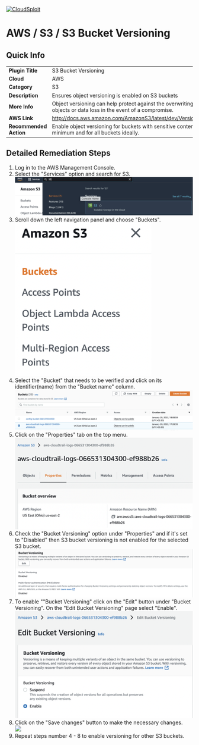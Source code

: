 [![CloudSploit](https://cloudsploit.com/img/logo-new-big-text-100.png "CloudSploit")](https://cloudsploit.com)

# AWS / S3 / S3 Bucket Versioning

## Quick Info

| | |
|-|-|
| **Plugin Title** | S3 Bucket Versioning |
| **Cloud** | AWS |
| **Category** | S3 |
| **Description** | Ensures object versioning is enabled on S3 buckets |
| **More Info** | Object versioning can help protect against the overwriting of                 objects or data loss in the event of a compromise. |
| **AWS Link** | http://docs.aws.amazon.com/AmazonS3/latest/dev/Versioning.html |
| **Recommended Action** | Enable object versioning for buckets with                         sensitive contents at a minimum and for all buckets                         ideally. |

## Detailed Remediation Steps
1. Log in to the AWS Management Console.
2. Select the "Services" option and search for S3. </br> <img src="/resources/aws/s3/s3-bucket-versioning/step2.png"/>
3. Scroll down the left navigation panel and choose "Buckets".</br> <img src="/resources/aws/s3/s3-bucket-versioning/step3.png"/>
4. Select the "Bucket" that needs to be verified and click on its identifier(name) from the "Bucket name" column.</br><img src="/resources/aws/s3/s3-bucket-versioning/step4.png"/>
5. Click on the "Properties" tab on the top menu. </br><img src="/resources/aws/s3/s3-bucket-versioning/step5.png"/>
6. Check the "Bucket Versioning" option under "Properties" and if it's set to "Disabled" then S3 bucket versioning is not enabled for the selected S3 bucket. </br><img src="/resources/aws/s3/s3-bucket-versioning/step6.png"/>
7. To enable ""Bucket Versioning" click on the "Edit" button under "Bucket Versioning". On the "Edit Bucket Versioning" page select "Enable". </br><img src="/resources/aws/s3/s3-bucket-versioning/step7.png"/>
8. Click on the "Save changes" button to make the necessary changes. </br><img src="/resources/aws/s3/s3-bucket-versioning/step10.png"/>
9. Repeat steps number 4 - 8 to enable versioning for other S3 buckets.</br>
